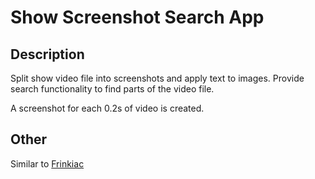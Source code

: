# Show Screenshot Search App

## Description
Split show video file into screenshots and apply text to images.
Provide search functionality to find parts of the video file.

A screenshot for each 0.2s of video is created.

## Other
Similar to [Frinkiac](https://www.frinkiac.com)
